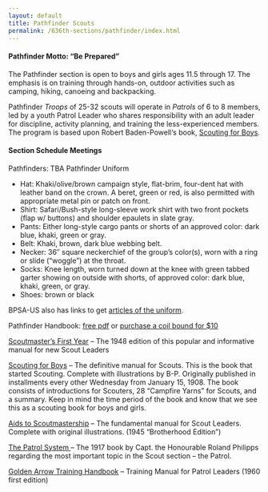 ```yaml
---
layout: default
title: Pathfinder Scouts
permalink: /636th-sections/pathfinder/index.html
---
```

#### Pathfinder Motto: “Be Prepared” ####

The Pathfinder section is open to boys and girls ages 11.5 through 17. The emphasis is on training through hands-on, outdoor activities such as camping, hiking, canoeing and backpacking.

Pathfinder *Troops* of 25-32 scouts will operate in *Patrols* of 6 to 8 members, led by a youth Patrol Leader who shares responsibility with an adult leader for discipline, activity planning, and training the less-experienced members. The program is based upon Robert Baden-Powell‘s book, [Scouting for Boys](http://www.thedump.scoutscan.com/yarns00-28.pdf).

#### Section Schedule Meetings ####

Pathfinders: TBA
Pathfinder Uniform

* Hat: Khaki/olive/brown campaign style, flat-brim, four-dent hat with leather band on the crown. A beret, green or red, is also permitted with appropriate metal pin or patch on front.
* Shirt: Safari/Bush-style long-sleeve work shirt with two front pockets (flap w/ buttons) and shoulder epaulets in slate gray.
* Pants: Either long-style cargo pants or shorts of an approved color: dark blue, khaki, green or gray.
* Belt: Khaki, brown, dark blue webbing belt.
* Necker: 36″ square neckerchief of the group’s color(s), worn with a ring or slide (“woggle”) at the throat.
* Socks: Knee length, worn turned down at the knee with green tabbed garter showing on outside with shorts, of approved color: dark blue, khaki, green, or gray.
* Shoes: brown or black

<!-- <img src="https://www.bpsa-us.org/page-images/images/bpsa-quick-uniform-guide-pf.gif" alt="" />
 -->
BPSA-US also has links to get [articles of the uniform](http://bpsa-us.org/resources/uniforms/).

Pathfinder Handbook: [free pdf](https://www.bpsa-us.org/pdf/BPSA-US-Pathfinder-Handbook.pdf) or [purchase a coil bound for $10](http://www.lulu.com/shop/bpsa-us/bpsa-pathfinder-handbook-a5-coil-bound/paperback/product-21809569.html)

[Scoutmaster’s First Year](http://bpsa-us.org/wp-content/uploads/2010/09/1styear.pdf) &ndash; The 1948 edition of this popular and informative manual for new Scout Leaders

[Scouting for Boys](http://bpsa-us.org/wp-content/uploads/2010/09/yarns00-281.pdf) &ndash; The definitive manual for Scouts. This is the book that started Scouting. Complete with illustrations by B-P. Originally published in installments every other Wednesday from January 15, 1908. The book consists of introductions for Scouters, 28 “Campfire Yarns” for Scouts, and a summary. Keep in mind the time period of the book and know that we see this as a scouting book for boys and girls.

[Aids to Scoutmastership](http://bpsa-us.org/wp-content/uploads/2010/09/aidstoscoutmastership.pdf) &ndash; The fundamental manual for Scout Leaders. Complete with original illustrations. (1945 “Brotherhood Edition”)

[The Patrol System ](http://bpsa-us.org/wp-content/uploads/2010/09/ThePatrolSystem.pdf)&ndash; The 1917 book by Capt. the Honourable Roland Philipps regarding the most important topic in the Scout section &ndash; the Patrol.

[Golden Arrow Training Handbook](http://bpsa-us.org/wp-content/uploads/2010/09/garrow.pdf) &ndash; Training Manual for Patrol Leaders (1960 first edition)
